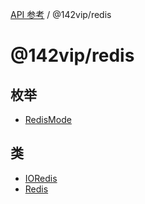 [API 参考](../../index.md) / @142vip/redis

# @142vip/redis

## 枚举

- [RedisMode](enumerations/RedisMode.md)

## 类

- [IORedis](classes/IORedis.md)
- [Redis](classes/Redis.md)
